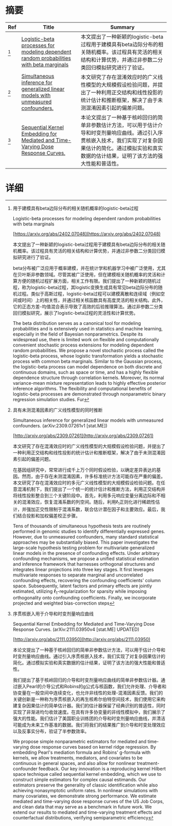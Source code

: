 # 摘要

| Ref | Title | Summary |
| --- | --- | --- |
| [^1] | [Logistic-beta processes for modeling dependent random probabilities with beta marginals](https://arxiv.org/abs/2402.07048) | 本文提出了一种新颖的logistic-beta过程用于建模具有beta边际分布的相关随机概率。该过程具有灵活的相关结构和计算优势，并通过非参数二分类回归模拟研究进行了验证。 |
| [^2] | [Simultaneous inference for generalized linear models with unmeasured confounders.](http://arxiv.org/abs/2309.07261) | 本文研究了存在混淆效应时的广义线性模型的大规模假设检验问题，并提出了一种利用正交结构和线性投影的统计估计和推断框架，解决了由于未测混淆因素引起的偏差问题。 |
| [^3] | [Sequential Kernel Embedding for Mediated and Time-Varying Dose Response Curves.](http://arxiv.org/abs/2111.03950) | 本论文提出了一种基于核岭回归的简单非参数估计方法，可以用于估计介导和时变剂量响应曲线。通过引入序贯核嵌入技术，我们实现了对复杂因果估计的简化。通过模拟实验和真实数据的估计结果，证明了该方法的强大性能和普适性。 |

# 详细

[^1]: 用于建模具有beta边际分布的相关随机概率的logistic-beta过程

    Logistic-beta processes for modeling dependent random probabilities with beta marginals

    [https://arxiv.org/abs/2402.07048](https://arxiv.org/abs/2402.07048)

    本文提出了一种新颖的logistic-beta过程用于建模具有beta边际分布的相关随机概率。该过程具有灵活的相关结构和计算优势，并通过非参数二分类回归模拟研究进行了验证。

    

    beta分布被广泛应用于概率建模，并在统计学和机器学习中被广泛使用，尤其在贝叶斯非参数领域。尽管其被广泛使用，但在建模相关随机概率的灵活和计算方便的随机过程扩展方面，相关工作有限。我们提出了一种新颖的随机过程，称为logistic-beta过程，其logistic变换生成具有常见beta边际分布的随机过程。类似于高斯过程，logistic-beta过程可以建模离散和连续域（例如空间或时间）上的相关性，并通过相关核函数具有高度灵活的相关结构。此外，它的正态方差-均值混合表示导致了高效的后验推理算法。通过非参数二分类回归模拟研究，展示了logistic-beta过程的灵活性和计算优势。

    The beta distribution serves as a canonical tool for modeling probabilities and is extensively used in statistics and machine learning, especially in the field of Bayesian nonparametrics. Despite its widespread use, there is limited work on flexible and computationally convenient stochastic process extensions for modeling dependent random probabilities. We propose a novel stochastic process called the logistic-beta process, whose logistic transformation yields a stochastic process with common beta marginals. Similar to the Gaussian process, the logistic-beta process can model dependence on both discrete and continuous domains, such as space or time, and has a highly flexible dependence structure through correlation kernels. Moreover, its normal variance-mean mixture representation leads to highly effective posterior inference algorithms. The flexibility and computational benefits of logistic-beta processes are demonstrated through nonparametric binary regression simulation studies. Fur
    
[^2]: 具有未测混淆因素的广义线性模型的同时推断

    Simultaneous inference for generalized linear models with unmeasured confounders. (arXiv:2309.07261v1 [stat.ME])

    [http://arxiv.org/abs/2309.07261](http://arxiv.org/abs/2309.07261)

    本文研究了存在混淆效应时的广义线性模型的大规模假设检验问题，并提出了一种利用正交结构和线性投影的统计估计和推断框架，解决了由于未测混淆因素引起的偏差问题。

    

    在基因组研究中，常常进行成千上万个同时假设检验，以确定差异表达的基因。然而，由于存在未测混淆因素，许多标准统计方法可能存在严重的偏差。本文研究了存在混淆效应时的多元广义线性模型的大规模假设检验问题。在任意混淆机制下，我们提出了一个统一的统计估计和推断方法，利用正交结构并将线性投影整合到三个关键阶段中。首先，利用多元响应变量分离边际和不相关的混淆效应，恢复混淆系数的列空间。随后，利用$\ell_1$正则化进行稀疏性估计，并强加正交性限制于混淆系数，联合估计潜在因子和主要效应。最后，我们结合投影和加权偏差校正步骤。

    Tens of thousands of simultaneous hypothesis tests are routinely performed in genomic studies to identify differentially expressed genes. However, due to unmeasured confounders, many standard statistical approaches may be substantially biased. This paper investigates the large-scale hypothesis testing problem for multivariate generalized linear models in the presence of confounding effects. Under arbitrary confounding mechanisms, we propose a unified statistical estimation and inference framework that harnesses orthogonal structures and integrates linear projections into three key stages. It first leverages multivariate responses to separate marginal and uncorrelated confounding effects, recovering the confounding coefficients' column space. Subsequently, latent factors and primary effects are jointly estimated, utilizing $\ell_1$-regularization for sparsity while imposing orthogonality onto confounding coefficients. Finally, we incorporate projected and weighted bias-correction steps 
    
[^3]: 序贯核嵌入用于介导和时变剂量响应曲线

    Sequential Kernel Embedding for Mediated and Time-Varying Dose Response Curves. (arXiv:2111.03950v4 [stat.ME] UPDATED)

    [http://arxiv.org/abs/2111.03950](http://arxiv.org/abs/2111.03950)

    本论文提出了一种基于核岭回归的简单非参数估计方法，可以用于估计介导和时变剂量响应曲线。通过引入序贯核嵌入技术，我们实现了对复杂因果估计的简化。通过模拟实验和真实数据的估计结果，证明了该方法的强大性能和普适性。

    

    我们提出了基于核岭回归的介导和时变剂量响应曲线的简单非参数估计器。通过嵌入Pearl的介导公式和Robins的g公式与核函数，我们允许处理、介导者和协变量在一般空间中连续变化，也允许非线性的处理-混淆因素反馈。我们的关键创新是一种称为序贯核嵌入的再生核希尔伯特空间技术，我们使用它来构建复杂因果估计的简单估计器。我们的估计器保留了经典识别的普适性，同时实现了非渐进均匀收敛速度。在具有许多协变量的非线性模拟中，我们展示了强大的性能。我们估计了美国职业训练团的介导和时变剂量响应曲线，并清洁可能成为未来工作基准的数据。我们将我们的结果推广到介导和时变处理效应以及反事实分布，验证了半参数效率。

    We propose simple nonparametric estimators for mediated and time-varying dose response curves based on kernel ridge regression. By embedding Pearl's mediation formula and Robins' g-formula with kernels, we allow treatments, mediators, and covariates to be continuous in general spaces, and also allow for nonlinear treatment-confounder feedback. Our key innovation is a reproducing kernel Hilbert space technique called sequential kernel embedding, which we use to construct simple estimators for complex causal estimands. Our estimators preserve the generality of classic identification while also achieving nonasymptotic uniform rates. In nonlinear simulations with many covariates, we demonstrate strong performance. We estimate mediated and time-varying dose response curves of the US Job Corps, and clean data that may serve as a benchmark in future work. We extend our results to mediated and time-varying treatment effects and counterfactual distributions, verifying semiparametric efficiency 
    


